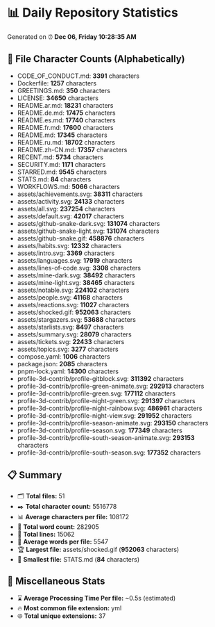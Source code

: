# 📊 Daily Repository Statistics
Generated on ⏰ **Dec 06, Friday 10:28:35 AM**

## 📂 File Character Counts (Alphabetically)
- CODE_OF_CONDUCT.md: **3391** characters
- Dockerfile: **1257** characters
- GREETINGS.md: **350** characters
- LICENSE: **34650** characters
- README.ar.md: **18231** characters
- README.de.md: **17475** characters
- README.es.md: **17740** characters
- README.fr.md: **17600** characters
- README.md: **17345** characters
- README.ru.md: **18702** characters
- README.zh-CN.md: **17357** characters
- RECENT.md: **5734** characters
- SECURITY.md: **1171** characters
- STARRED.md: **9545** characters
- STATS.md: **84** characters
- WORKFLOWS.md: **5066** characters
- assets/achievements.svg: **38311** characters
- assets/activity.svg: **24133** characters
- assets/all.svg: **237254** characters
- assets/default.svg: **42017** characters
- assets/github-snake-dark.svg: **131074** characters
- assets/github-snake-light.svg: **131074** characters
- assets/github-snake.gif: **458876** characters
- assets/habits.svg: **12332** characters
- assets/intro.svg: **3369** characters
- assets/languages.svg: **17919** characters
- assets/lines-of-code.svg: **3308** characters
- assets/mine-dark.svg: **38492** characters
- assets/mine-light.svg: **38465** characters
- assets/notable.svg: **224102** characters
- assets/people.svg: **41168** characters
- assets/reactions.svg: **11027** characters
- assets/shocked.gif: **952063** characters
- assets/stargazers.svg: **53688** characters
- assets/starlists.svg: **8497** characters
- assets/summary.svg: **28079** characters
- assets/tickets.svg: **22433** characters
- assets/topics.svg: **3277** characters
- compose.yaml: **1006** characters
- package.json: **2085** characters
- pnpm-lock.yaml: **14300** characters
- profile-3d-contrib/profile-gitblock.svg: **311392** characters
- profile-3d-contrib/profile-green-animate.svg: **292913** characters
- profile-3d-contrib/profile-green.svg: **177112** characters
- profile-3d-contrib/profile-night-green.svg: **291397** characters
- profile-3d-contrib/profile-night-rainbow.svg: **486961** characters
- profile-3d-contrib/profile-night-view.svg: **291952** characters
- profile-3d-contrib/profile-season-animate.svg: **293150** characters
- profile-3d-contrib/profile-season.svg: **177349** characters
- profile-3d-contrib/profile-south-season-animate.svg: **293153** characters
- profile-3d-contrib/profile-south-season.svg: **177352** characters

## 📋 Summary
- 🗂️ **Total files:** 51
- ✒️ **Total character count:** 5516778
- 📊 **Average characters per file:** 108172
- 📝 **Total word count:** 282905
- 🧾 **Total lines:** 15062
- 📐 **Average words per file:** 5547
- 🏆 **Largest file:** assets/shocked.gif (**952063** characters)
- 🥉 **Smallest file:** STATS.md (**84** characters)

## 🌟 Miscellaneous Stats
- ⌛ **Average Processing Time Per file:** ~0.5s (estimated)
- 🔥 **Most common file extension:** yml
- 🌐 **Total unique extensions:** 37
